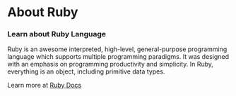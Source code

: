 # About Ruby
### Learn about Ruby Language

Ruby is an awesome interpreted, high-level, general-purpose programming language which supports multiple programming paradigms. It was designed with an emphasis on programming productivity and simplicity. In Ruby, everything is an object, including primitive data types.

Learn more at [Ruby Docs](https://docs.ruby-lang.org/en/)
    